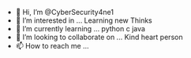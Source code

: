 - 👋 Hi, I’m @CyberSecurity4ne1
- 👀 I’m interested in ... Learning new Thinks
- 🌱 I’m currently learning ... python c java 
- 💞️ I’m looking to collaborate on ... Kind heart person
- 📫 How to reach me ...

<!---
CyberSecurity4ne1/CyberSecurity4ne1 is a ✨ special ✨ repository because its `README.md` (this file) appears on your GitHub profile.
You can click the Preview link to take a look at your changes.
--->
